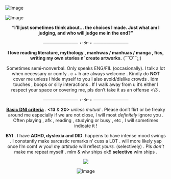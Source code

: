 ![Image](https://github.com/user-attachments/assets/a8b0e526-0935-46ec-908c-dced8c632ccf)


![Image](https://github.com/user-attachments/assets/eae84e74-9e6b-4999-a3c8-f2dfe4b4c73c)

<div align="center">
 
**“I’ll just sometimes think about... the choices I made. Just what am I judging, and who will judge me in the end?”**

<p align="center">─────────── ⋆⋅☆⋅⋆ ───────────

**I love reading literature, mythology , manhwas / manhuas / manga , fics, writing my own stories n’ create artworks.** (˶ˆᗜˆ˵;;)

Sometimes semi-nonverbal. Only speaks ENG/FIL (occasionally). I talk a lot when necessary or comfy . c + h are always welcome . Kindly do **NOT** cover me unless I hide myself to you I also avoid/dislike crowds . Idm touches , boops or silly interactions . If I walk away from u it’s either I respect your space or covering me, pls don’t take it as an offense <\3 .

<p align="center">─────────── ⋆⋅☆⋅⋆ ───────────
 
[**Basic DNI criteria**](https://listography.com/basic_dni)  . **<13** & **20>** _unless mutual_ . Please don’t flirt or be freaky around me especially if we are not close, I will most *definitely* ignore you . Often playing , afk , reading , studying or busy , etc , I will sometimes indicate it ! 

**BYI** . I have **ADHD, dyslexia and DID**. happens to have intense mood swings . I constantly make sarcastic remarks n’ cuss a LOT . will more likely yap once I’m comf w you! *my attitude* will reflect *yours.* (selectively) . Pls *don’t* make me repeat myself . mlm & wlw ships ok!! **selective** wlm ships .

![](https://komarev.com/ghpvc/?username=your-github-username&abbreviated=true/username=your-github-username&color=yellow)

![Image](https://github.com/user-attachments/assets/a6eff3a7-2ce9-4afc-b402-88eee659232f)
